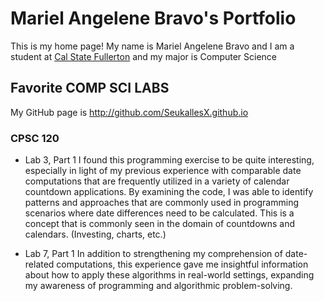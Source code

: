 # Mariel Angelene Bravo's Portfolio

This is my home page! My name is Mariel Angelene Bravo and I am a student at [Cal State Fullerton](http://www.fullerton.edu/) and my major is Computer Science

## Favorite COMP SCI LABS

My GitHub page is http://github.com/SeukallesX.github.io

### CPSC 120

* Lab 3, Part 1
I found this programming exercise to be quite interesting, especially in light of my previous experience with comparable date computations that are frequently utilized in a variety of calendar countdown applications. By examining the code, I was able to identify patterns and approaches that are commonly used in programming scenarios where date differences need to be calculated. This is a concept that is commonly seen in the domain of countdowns and calendars. (Investing, charts, etc.)

* Lab 7, Part 1
In addition to strengthening my comprehension of date-related computations, this experience gave me insightful information about how to apply these algorithms in real-world settings, expanding my awareness of programming and algorithmic problem-solving.
  
